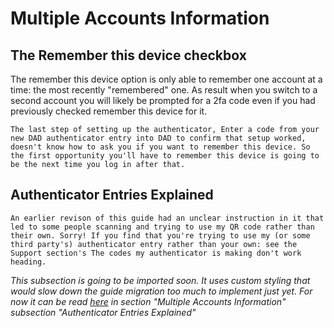 # Multiple Accounts Information

## The Remember this device checkbox

The remember this device option is only able to remember one account at a time: the most recently "remembered" one. As result when you switch to a second account you will likely be prompted for a 2fa code even if you had previously checked remember this device for it.

```admonish
The last step of setting up the authenticator, Enter a code from your new DAD authenticator entry into DAD to confirm that setup worked, doesn't know how to ask you if you want to remember this device. So the first opportunity you'll have to remember this device is going to be the next time you log in after that.
```

## Authenticator Entries Explained

```admonish
An earlier revison of this guide had an unclear instruction in it that led to some people scanning and trying to use my QR code rather than their own. Sorry! If you find that you're trying to use my (or some third party's) authenticator entry rather than your own: see the Support section's The codes my authenticator is making don't work heading. 
```

*This subsection is going to be imported soon. It uses custom styling that would slow down the guide migration too much to implement just yet. For now it can be read [here](https://2fa.nyuu.page/) in section "Multiple Accounts Information" subsection "Authenticator Entries Explained"*